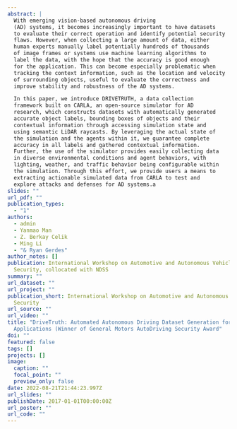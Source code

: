 ```yaml
---
abstract: |
  With emerging vision-based autonomous driving
  (AD) systems, it becomes increasingly important to have datasets
  to evaluate their correct operation and identify potential security
  flaws. However, when collecting a large amount of data, either
  human experts manually label potentially hundreds of thousands
  of image frames or systems use machine learning algorithms to
  label the data, with the hope that the accuracy is good enough
  for the application. This can become especially problematic when
  tracking the context information, such as the location and velocity
  of surrounding objects, useful to evaluate the correctness and
  improve stability and robustness of the AD systems.

  In this paper, we introduce DRIVETRUTH, a data collection
  framework built on CARLA, an open-source simulator for AD
  research, which constructs datasets with automatically generated
  accurate object labels, bounding boxes of objects and their
  contextual information through accessing simulation state and
  using semantic LiDAR raycasts. By leveraging the actual state of
  the simulation and the agents within it, we guarantee complete
  accuracy in all labels and gathered contextual information.
  Further, the use of the simulator provides easily collecting data
  in diverse environmental conditions and agent behaviors, with
  lighting, weather, and traffic behavior being configurable within
  the simulation. Through this effort, we provide users a means to
  extracting actionable simulated data from CARLA to test and
  explore attacks and defenses for AD systems.a
slides: ""
url_pdf: ""
publication_types:
  - "1"
authors:
  - admin
  - Yanmao Man
  - Z. Berkay Celik
  - Ming Li
  - "& Ryan Gerdes"
author_notes: []
publication: International Workshop on Automotive and Autonomous Vehicle
  Security, collocated with NDSS
summary: ""
url_dataset: ""
url_project: ""
publication_short: International Workshop on Automotive and Autonomous Vehicle
  Security
url_source: ""
url_video: ""
title: "DriveTruth: Automated Autonomous Driving Dataset Generation for Security
  Applications (Winner of General Motors AutoDriving Security Award"
doi: ""
featured: false
tags: []
projects: []
image:
  caption: ""
  focal_point: ""
  preview_only: false
date: 2022-08-21T21:44:23.997Z
url_slides: ""
publishDate: 2017-01-01T00:00:00Z
url_poster: ""
url_code: ""
---
```

